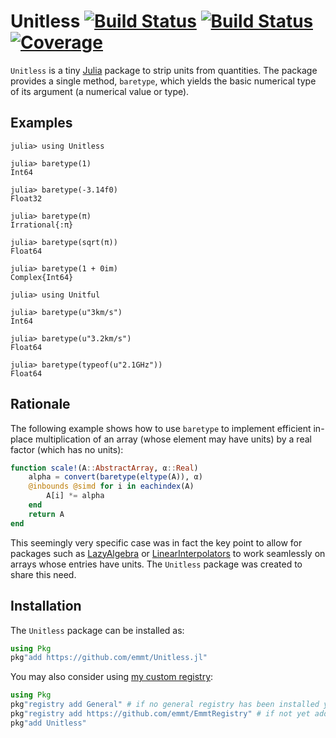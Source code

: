 # Unitless [![Build Status](https://github.com/emmt/Unitless.jl/actions/workflows/CI.yml/badge.svg?branch=main)](https://github.com/emmt/Unitless.jl/actions/workflows/CI.yml?query=branch%3Amain) [![Build Status](https://ci.appveyor.com/api/projects/status/github/emmt/Unitless.jl?svg=true)](https://ci.appveyor.com/project/emmt/Unitless-jl) [![Coverage](https://codecov.io/gh/emmt/Unitless.jl/branch/main/graph/badge.svg)](https://codecov.io/gh/emmt/Unitless.jl)

`Unitless` is a tiny [Julia](https://julialang.org/) package to strip units
from quantities.  The package provides a single method, `baretype`, which
yields the basic numerical type of its argument (a numerical value or type).


## Examples

```jldoctest
julia> using Unitless

julia> baretype(1)
Int64

julia> baretype(-3.14f0)
Float32

julia> baretype(π)
Irrational{:π}

julia> baretype(sqrt(π))
Float64

julia> baretype(1 + 0im)
Complex{Int64}

julia> using Unitful

julia> baretype(u"3km/s")
Int64

julia> baretype(u"3.2km/s")
Float64

julia> baretype(typeof(u"2.1GHz"))
Float64
```


## Rationale

The following example shows how to use `baretype` to implement efficient
in-place multiplication of an array (whose element may have units) by a real
factor (which has no units):

```julia
function scale!(A::AbstractArray, α::Real)
    alpha = convert(baretype(eltype(A)), α)
    @inbounds @simd for i in eachindex(A)
        A[i] *= alpha
    end
    return A
end
```

This seemingly very specific case was in fact the key point to allow for
packages such as [LazyAlgebra](https://github.com/emmt/LazyAlgebra.jl) or
[LinearInterpolators](https://github.com/emmt/LinearInterpolators.jl) to work
seamlessly on arrays whose entries have units.  The `Unitless` package was
created to share this need.


## Installation

The `Unitless` package can be installed as:

```julia
using Pkg
pkg"add https://github.com/emmt/Unitless.jl"
```

You may also consider using [my custom
registry](https://github.com/emmt/EmmtRegistry):

```julia
using Pkg
pkg"registry add General" # if no general registry has been installed yet
pkg"registry add https://github.com/emmt/EmmtRegistry" # if not yet added
pkg"add Unitless"
```
